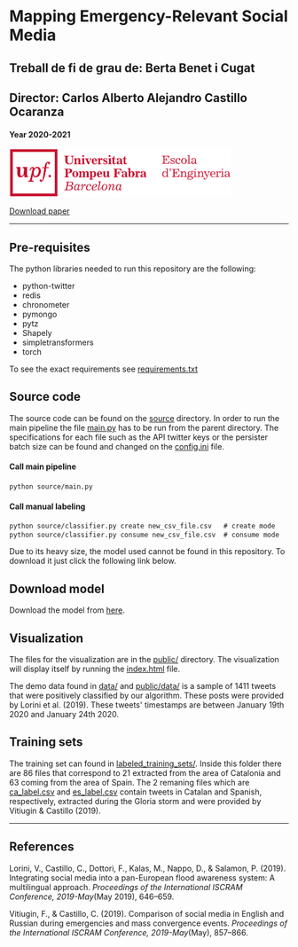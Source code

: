 # Mapping Emergency-Relevant Social Media

## Treball de fi de grau de: Berta Benet i Cugat
## Director: Carlos Alberto Alejandro Castillo Ocaranza

#### Year 2020-2021
<img src="resources/upf_logo.png" alt="Universitat Pompeu Fabra, Escola d'Enginyeria" width="400"/>

[Download paper](https://drive.google.com/uc?export=download&id=1fy_rW9fMuLHP4-LVPmgxlWrI2weW_0s7)

------------------------

## Pre-requisites

The python libraries needed to run this repository are the following:

- python-twitter
- redis
- chronometer
- pymongo
- pytz
- Shapely
- simpletransformers
- torch

To see the exact requirements see [requirements.txt](requirements.txt)


## Source code

The source code can be found on the [source](source) directory. In order to run the main pipeline the file [main.py](source/main.py) has to be run from the parent directory. The specifications for each file such as the API twitter keys or the persister batch size can be found and changed on the [config.ini](resources/config.ini) file. 

#### Call main pipeline
```
python source/main.py
```

#### Call manual labeling
```
python source/classifier.py create new_csv_file.csv   # create mode
python source/classifier.py consume new_csv_file.csv  # consume mode
```

Due to its heavy size, the model used cannot be found in this repository. To download it just click the following link below.


## Download model

Download the model from [here](https://drive.google.com/uc?export=download&id=11DLldxP1Ll3vqX4CxrQMKF5VdiY11TdS).

## Visualization

The files for the visualization are in the [public/](public) directory. The visualization will display itself by running the [index.html](public/index.html) file.

The demo data found in [data/](data) and [public/data/](public/data) is a sample of 1411 tweets that were positively classified by our algorithm. These posts were provided by Lorini et al. (2019). These tweets' timestamps are between January 19th 2020 and January 24th 2020.

## Training sets

The training set can found in [labeled\_training\_sets/](labeled_training_sets). Inside this folder there are 86 files that correspond to 21 extracted from the area of Catalonia and 63 coming from the area of Spain. The 2 remaning files which are [ca\_label.csv](labeled_training_sets/ca_label.csv) and [es\_label.csv](labeled_training_sets/es_label.csv) contain tweets in Catalan and Spanish, respectively, extracted during the Gloria storm and were provided by Vitiugin & Castillo (2019).

_____

## References

Lorini, V., Castillo, C., Dottori, F., Kalas, M., Nappo, D., & Salamon, P. (2019). Integrating social media into a pan-European flood awareness system: A multilingual approach. *Proceedings of the International ISCRAM Conference, 2019-May*(May 2019), 646–659.

Vitiugin, F., & Castillo, C. (2019). Comparison of social media in English and Russian during emergencies and mass convergence events. *Proceedings of the International ISCRAM Conference, 2019-May*(May), 857–866.



